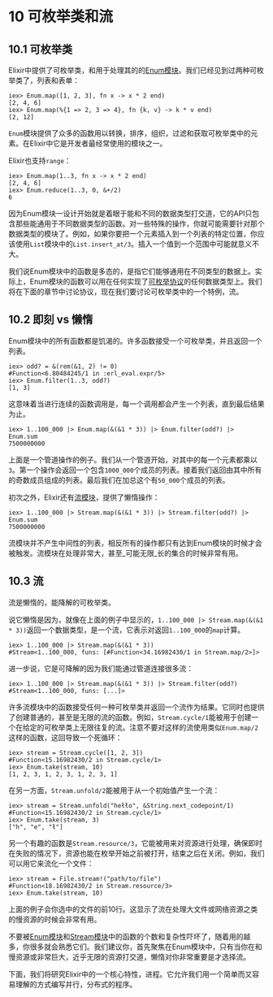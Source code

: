 # 10 可枚举类和流

## 10.1 可枚举类

Elixir中提供了可枚举类，和用于处理其的的[Enum模块](http://elixir-lang.org/docs/stable/Enum.html)。我们已经见到过两种可枚举类了，列表和表单：

```
iex> Enum.map([1, 2, 3], fn x -> x * 2 end)
[2, 4, 6]
iex> Enum.map(%{1 => 2, 3 => 4}, fn {k, v} -> k * v end)
[2, 12]
```

`Enum`模块提供了众多的函数用以转换，排序，组织，过滤和获取可枚举类中的元素。在Elixir中它是开发者最经常使用的模块之一。

Elixir也支持`range`：

```
iex> Enum.map(1..3, fn x -> x * 2 end)
[2, 4, 6]
iex> Enum.reduce(1..3, 0, &+/2)
6
```

因为Enum模块一设计开始就是着眼于能和不同的数据类型打交道，它的API只包含那些能通用于不同数据类型的函数。对一些特殊的操作，你就可能需要针对那个数据类型的模块了。例如，如果你要把一个元素插入到一个列表的特定位置，你应该使用`List`模块中的`List.insert_at/3`。插入一个值到一个范围中可能就意义不大。

我们说Enum模块中的函数是多态的，是指它们能够通用在不同类型的数据上。实际上，Enum模块的函数可以用在任何实现了[可枚举协议](http://elixir-lang.org/docs/stable/Enumerable.html)的任何数据类型上。我们将在下面的章节中讨论协议，现在我们要讨论可枚举类中的一个特例，流。

## 10.2 即刻 vs 懒惰

Enum模块中的所有函数都是饥渴的。许多函数接受一个可枚举类，并且返回一个列表。

```
iex> odd? = &(rem(&1, 2) != 0)
#Function<6.80484245/1 in :erl_eval.expr/5>
iex> Enum.filter(1..3, odd?)
[1, 3]
```

这意味着当进行连续的函数调用是，每一个调用都会产生一个列表，直到最后结果为止。

```
iex> 1..100_000 |> Enum.map(&(&1 * 3)) |> Enum.filter(odd?) |> Enum.sum
7500000000
```

上面是一个管道操作的例子。我们从一个管道开始，对其中的每一个元素都乘以`3`。第一个操作会返回一个包含`1000_000`个成员的列表。接着我们返回由其中所有的奇数成员组成的列表。最后我们在加总这个有`50_000`个成员的列表。

初次之外，Elixir还有[流模块](http://elixir-lang.org/docs/stable/Stream.html)，提供了懒惰操作：

```
iex> 1..100_000 |> Stream.map(&(&1 * 3)) |> Stream.filter(odd?) |> Enum.sum
7500000000
```

流模块并不产生中间性的列表，相反所有的操作都只有达到Enum模块的时候才会被触发。流模块在处理非常大，甚至_可能无限_长的集合的时候非常有用。

## 10.3 流

流是懒惰的，能降解的可枚举类。

说它懒惰是因为，就像在上面的例子中显示的，`1..100_000 |> Stream.map(&(&1 * 3))`返回一个数据类型，是一个流，它表示对返回`1..100_000`的`map`计算。

```
iex> 1..100_000 |> Stream.map(&(&1 * 3))
#Stream<1..100_000, funs: [#Function<34.16982430/1 in Stream.map/2>]>
```

进一步说，它是可降解的因为我们能通过管道连接很多流：

```
iex> 1..100_000 |> Stream.map(&(&1 * 3)) |> Stream.filter(odd?)
#Stream<1..100_000, funs: [...]>
```

许多流模块中的函数接受任何一种可枚举类并返回一个流作为结果。它同时也提供了创建普通的，甚至是无限的流的函数。例如，`Stream.cycle/1`能被用于创建一个在给定的可枚举类上无限往复的流。注意不要对这样的流使用类似`Enum.map/2 `这样的函数，这回导致一个死循环：

```
iex> stream = Stream.cycle([1, 2, 3])
#Function<15.16982430/2 in Stream.cycle/1>
iex> Enum.take(stream, 10)
[1, 2, 3, 1, 2, 3, 1, 2, 3, 1]
```

在另一方面，`Stream.unfold/2`能被用于从一个初始值产生一个流：

```
iex> stream = Stream.unfold("hełło", &String.next_codepoint/1)
#Function<15.16982430/2 in Stream.cycle/1>
iex> Enum.take(stream, 3)
["h", "e", "ł"]
```

另一个有趣的函数是`Stream.resource/3`，它能被用来对资源进行处理，确保即时在失败的情况下，资源也能在枚举开始之前被打开，结束之后在关闭。例如，我们可以用它来流化一个文件：

```
iex> stream = File.stream!("path/to/file")
#Function<18.16982430/2 in Stream.resource/3>
iex> Enum.take(stream, 10)
```

上面的例子会你选中的文件的前10行。这显示了流在处理大文件或网络资源之类的慢资源的时候会非常有用。

不要被[Enum模块](http://elixir-lang.org/docs/stable/Enum.html)和[Stream模块](http://elixir-lang.org/docs/stable/Stream.html)中的函数的个数和复杂性吓坏了，随着用的越多，你很多就会熟悉它们。我们建议你，首先聚焦在Enum模块中，只有当你在和慢资源或非常巨大，近乎无限的资源打交道，懒惰对你非常重要是才选择流。

下面，我们将研究Elixir中的一个核心特性，进程。它允许我们用一个简单而又容易理解的方式编写并行，分布式的程序。
